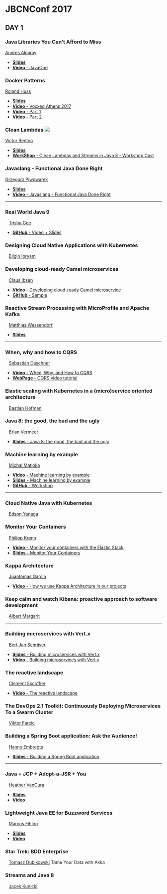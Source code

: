# JBCNConf 2017
## DAY 1

### Java Libraries You Can’t Afford to Miss 
  [Andres Almiray](http://www.jbcnconf.com/2017/infoSpeaker.html?ref=aalmiray)

* [**Slides**](https://es.slideshare.net/aalmiray/java-libraries-you-cant-afford-to-miss)
* [**Video** - JavaOne](https://www.youtube.com/watch?v=pmmP-7d6pWw) 
   
### Docker Patterns
   [Roland Huss](http://www.jbcnconf.com/2017/infoSpeaker.html?ref=roland-huss)
   
   * [**Slides**](https://www.doag.org/formes/servlet/DocNavi?action=getFile&did=7879463)
   * [**Video** - Voxxed Athens 2017](https://www.youtube.com/watch?v=m7ZKQgo1r6Q)
   * [**Video** - Part 1](https://youtu.be/u-jVazxFKKQ)
   * [**Video** - Part 2](https://youtu.be/KBIx21ZrgI4)
    
### Clean Lambdas ![](https://img.shields.io/badge/valoration-5-green.svg)
   [Victor Rentea](http://www.jbcnconf.com/2017/infoSpeaker.html?ref=victor-rentea)
   
   * [**Slides**](https://es.slideshare.net/VictorRentea/clean-lambdas-streams-in-java8)
   * [**WorkShop** - Clean Lambdas and Streams in Java 8 - Workshop Cast](https://www.youtube.com/watch?v=uH9A37k2QkU) 

### Javaslang - Functional Java Done Right
   [Grzegorz Piwowarek](http://www.jbcnconf.com/2017/infoSpeaker.html?ref=grzegorz-piwowarek)
   
   * [**Slides**](https://speakerdeck.com/pivovarit/javaslang-functional-java-done-right)
   * [**Video** - Javaslang - Functional Java Done Right](https://www.youtube.com/watch?v=gL3D_bPA4LA)
***
### Real World Java 9  
   [Trisha Gee](/2017/infoSpeaker.html?ref=trisha) 
	
* [**GitHub** - Video + Slides](https://trishagee.github.io/presentation/real_world_java_9/) 

### Designing Cloud Native Applications with Kubernetes  
   [Bilgin Ibryam](/2017/infoSpeaker.html?ref=bibryam) 

### Developing cloud-ready Camel microservices  
   [Claus Ibsen](/2017/infoSpeaker.html?ref=davsclaus) 

* [**Video** - Developing cloud-ready Camel microservice](https://www.youtube.com/watch?v=a0DXIspd1Zs&index=7&list=PLEGSLwUsxfEh4TE2GDU4oygCB-tmShkSn)
* [**GitHub** - Sample](https://github.com/davsclaus/minishift-hello)

### Reactive Stream Processing with MicroProfile and Apache Kafka  
   [Matthias Wessendorf](/2017/infoSpeaker.html?ref=mwessendorf)

* [**Slides**](https://speakerdeck.com/matzew/stream-processing-with-microprofile-and-apache-kafka)

***
### When, why and how to CQRS  
   [Sebastian Daschner](/2017/infoSpeaker.html?ref=sebastian-daschner) 

* [**Video** - When, Why, and How to CQRS](https://www.youtube.com/watch?v=iK8x1mUPwCE)
* [**WebPage** - CQRS video tutorial](https://blog.sebastian-daschner.com/entries/event_sourcing_cqrs_video_course)
### Elastic scaling with Kubernetes in a (micro)service oriented architecture  
   [Bastian Hofman](/2017/infoSpeaker.html?ref=bastian-hofman) 
### Java 8: the good, the bad and the ugly  
   [Brian Vermeer](/2017/infoSpeaker.html?ref=bvermeer) 

* [**Slides** - Java 8: the good, the bad and the ugly ](https://www.slideshare.net/BrianVermeer/java-8-the-good-the-bad-and-the-ugly-oracle-code-brussels-2017)
### Machine learning by example  
   [Michal Matloka](/2017/infoSpeaker.html?ref=mmatloka)

 * [**Video** - Machine learning by example](https://youtu.be/uTqB2VyoA8I)
 * [**Slides** - Machine learning by example](https://es.slideshare.net/SoftwareMill/machine-learning-by-example)
 * [**GitHub** - Workshop](https://github.com/mmatloka/machine-learning-by-example-workshop)

***
### Cloud Native Java with Kubernetes  
   [Edson Yanaga](/2017/infoSpeaker.html?ref=edsonyanaga) 
### Monitor Your Containers  
   [Philipp Krenn](/2017/infoSpeaker.html?ref=philipp-krenn) 

* [**Video** - Monitor your containers with the Elastic Stack](https://youtu.be/c3M4Navs-jY)
* [**Slides** - Monitor Your Containers](https://speakerdeck.com/xeraa/monitor-your-containers)
### Kappa Architecture  
   [Juantomas Garcia](/2017/infoSpeaker.html?ref=juantomas-garcia) 

* [**Video** - How we use Kappa Architecture in our projects](https://www.youtube.com/watch?v=bkqWFIqx8hI) 
### Keep calm and watch Kibana: proactive approach to software development  
   [Albert Margarit](/2017/infoSpeaker.html?ref=albert-margarit)

***
### Building microservices with Vert.x  
   [Bert Jan Schrijver](/2017/infoSpeaker.html?ref=schrijver) 

* [**Slides** - Building microservices with Vert.x ](https://es.slideshare.net/Codemotion/building-microservices-with-vertx-bert-jan-schrijver-codemotion-amsterdam-2016)
* [**Video** - Building microservices with Vert.x ](https://www.youtube.com/watch?v=aW4ewPCHbJc)
### The reactive landscape  
   [Clement Escoffier](/2017/infoSpeaker.html?ref=cescoffier) 

* [**Video** - The reactive landscape](https://www.youtube.com/watch?v=JMYomqM92MM)
### The DevOps 2.1 Toolkit: Continuously Deploying Microservices To a Swarm Cluster  
   [Viktor Farcic](/2017/infoSpeaker.html?ref=vfarcic) 
### Building a Spring Boot application: Ask the Audience!  
   [Hanno Embregts](/2017/infoSpeaker.html?ref=hanno-embregts)

* [**Slides** - Building a Spring Boot application](https://es.slideshare.net/HannoEmbregts/building-a-spring-boot-application-ask-the-audience-from-javaland-2017)

***
### Java + JCP + Adopt-a-JSR + You  
   [Heather VanCura](/2017/infoSpeaker.html?ref=hvancura) 

* [**Slides**](https://es.slideshare.net/heathervc/java-jcp-adoptajrs-you-devnexus)
* [**Video**](https://vimeo.com/197382533)
### Lightweight Java EE for Buzzword Services  
   [Marcus Fihlon](/2017/infoSpeaker.html?ref=marcus-fihlon) 

* [**Slides**](https://speakerdeck.com/mcpringle/lightweight-java-ee-for-services-at-javacro-17)
* [**Video**](https://vimeo.com/217201928/75e671063d)
### Star Trek: BDD Enterprise  
   [Tomasz Dubikowski](/2017/infoSpeaker.html?ref=tomasz-dubikowski) Tame Your Data with Akka 
### Streams and Java 8  
   [Jacek Kunicki](/2017/infoSpeaker.html?ref=jacek-kunicki)